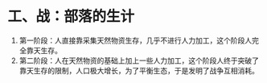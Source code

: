 # 工、战：部落的生计

1. 第一阶段：人直接靠采集天然物资生存，几乎不进行人力加工，这个阶段人完全靠天生存。
2. 第二阶段：人在天然物资的基础上加上一些人力加工，这个阶段人终于突破了靠天生存的限制，人口极大增长，为了平衡生态，于是发明了战争互相消耗。
